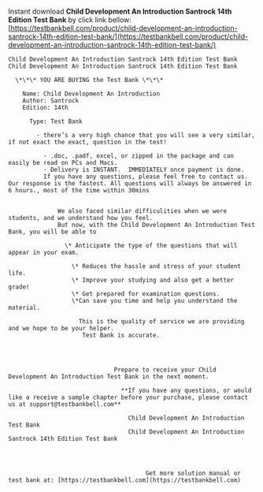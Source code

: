Instant download **Child Development An Introduction Santrock 14th Edition Test Bank** by click link bellow:  
[https://testbankbell.com/product/child-development-an-introduction-santrock-14th-edition-test-bank/](https://testbankbell.com/product/child-development-an-introduction-santrock-14th-edition-test-bank/)  


    Child Development An Introduction Santrock 14th Edition Test Bank  
    Child Development An Introduction Santrock 14th Edition Test Bank  

      \*\*\* YOU ARE BUYING the Test Bank \*\*\*   

        Name: Child Development An Introduction  
        Author: Santrock  
        Edition: 14th  

          Type: Test Bank  

            - there’s a very high chance that you will see a very similar, if not exact the exact, question in the test!  

              - .doc, .padf, excel, or zipped in the package and can easily be read on PCs and Macs.   
              - Delivery is INSTANT.  IMMEDIATELY once payment is done.  
              If you have any questions, please feel free to contact us. Our response is the fastest. All questions will always be answered in 6 hours., most of the time within 30mins  


                  We also faced similar difficulities when we were students, and we understand how you feel.   
                  But now, with the Child Development An Introduction Test Bank, you will be able to  

                    \* Anticipate the type of the questions that will appear in your exam.  

                      \* Reduces the hassle and stress of your student life.  
                      \* Improve your studying and also get a better grade!  
                      \* Get prepared for examination questions.   
                      \*Can save you time and help you understand the material.  

                        This is the quality of service we are providing and we hope to be your helper.   
                         Test Bank is accurate.  




                                  Prepare to receive your Child Development An Introduction Test Bank in the next moment.  

                                    **If you have any questions, or would like a receive a sample chapter before your purchase, please contact us at support@testbankbell.com**  

                                      Child Development An Introduction Test Bank  
                                      Child Development An Introduction Santrock 14th Edition Test Bank   




                                           Get more solution manual or test bank at: [https://testbankbell.com](https://testbankbell.com)
